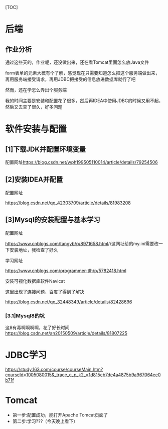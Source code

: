 [TOC]

# 后端

## 作业分析

通过这些天的，作业呢，还没做出来，还在看Tomcat里面怎么放Java文件

form表单的元素大概有个了解，感觉现在只需要知道怎么把这个服务端做出来，再用服务端接受请求，再用JDBC把接受的信息放进数据库就行了吧

然而，还在学怎么弄出个服务端

我的时间主要是安装和配置花了很多，然后再IDEA中使用JDBC的时候又用不起，然后又去查了很久，好多问题



# 软件安装与配置

## [1]下载JDK并配置环境变量

配置网址<https://blog.csdn.net/wph199505110014/article/details/79254506>

## [2]安装IDEA并配置

配置网址

<https://blog.csdn.net/qq_42303709/article/details/81983208>

## [3]Mysql的安装配置与基本学习

配置网址

<https://www.cnblogs.com/tangyb/p/8971658.html>//这网址给的my.ini需要改一下安装地址，我检查了好久

学习网址

<https://www.cnblogs.com/programmer-tlh/p/5782418.html>

安装可视化数据库软件Navicat

这里出现了连接问题，百度了得到了解决

<https://blog.csdn.net/qq_32448349/article/details/82428696>

### [3.1]Mysql8的坑

这8有毒啊啊啊啊，花了好长时间<https://blog.csdn.net/an20150509/article/details/81807225>

# JDBC学习

<https://study.163.com/course/courseMain.htm?courseId=1005080015&_trace_c_p_k2_=1d815cb7de4a4875b9a967064ee0b71f>

# Tomcat

* 第一步:配置成功，能打开Apache Tomcat页面了
* 第二步:学习???（今天晚上看下）

